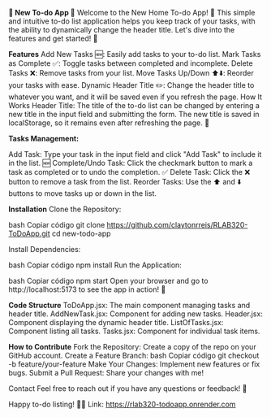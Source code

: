 **📝 New To-do App 📝**
Welcome to the New Home To-do App! 🎉 This simple and intuitive to-do list application helps you keep track of your tasks, with the ability to dynamically change the header title. Let's dive into the features and get started! 🚀

**Features**
Add New Tasks 🆕: Easily add tasks to your to-do list.
Mark Tasks as Complete ✅: Toggle tasks between completed and incomplete.
Delete Tasks ❌: Remove tasks from your list.
Move Tasks Up/Down ⬆️⬇️: Reorder your tasks with ease.
Dynamic Header Title ✏️: Change the header title to whatever you want, and it will be saved even if you refresh the page.
How It Works
Header Title: The title of the to-do list can be changed by entering a new title in the input field and submitting the form. The new title is saved in localStorage, so it remains even after refreshing the page. 📝

**Tasks Management:**

Add Task: Type your task in the input field and click "Add Task" to include it in the list. 🆕
Complete/Undo Task: Click the checkmark button to mark a task as completed or to undo the completion. ✅
Delete Task: Click the ❌ button to remove a task from the list.
Reorder Tasks: Use the ⬆️ and ⬇️ buttons to move tasks up or down in the list.

**Installation**
Clone the Repository:

bash
Copiar código
git clone https://github.com/claytonrreis/RLAB320-ToDoApp.git
cd new-todo-app

Install Dependencies:

bash
Copiar código
npm install
Run the Application:

bash
Copiar código
npm start
Open your browser and go to http://localhost:5173 to see the app in action! 🌟

**Code Structure**
ToDoApp.jsx: The main component managing tasks and header title.
AddNewTask.jsx: Component for adding new tasks.
Header.jsx: Component displaying the dynamic header title.
ListOfTasks.jsx: Component listing all tasks.
Tasks.jsx: Component for individual task items.

**How to Contribute**
Fork the Repository: Create a copy of the repo on your GitHub account.
Create a Feature Branch:
bash
Copiar código
git checkout -b feature/your-feature
Make Your Changes: Implement new features or fix bugs.
Submit a Pull Request: Share your changes with me!

Contact
Feel free to reach out if you have any questions or feedback! 📧

Happy to-do listing! 🎉📝
Link: https://rlab320-todoapp.onrender.com
